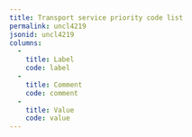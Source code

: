 ```yaml
---
title: Transport service priority code list
permalink: uncl4219
jsonid: uncl4219
columns:
  - 
    title: Label
    code: label
  - 
    title: Comment
    code: comment
  - 
    title: Value
    code: value
---
```

